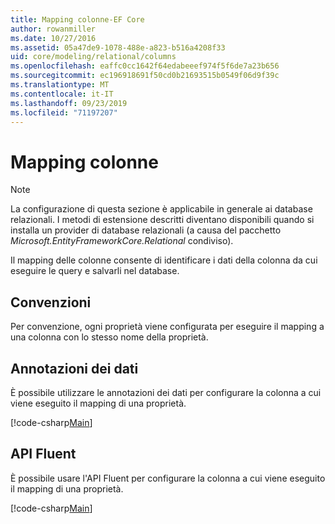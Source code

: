 ```yaml
---
title: Mapping colonne-EF Core
author: rowanmiller
ms.date: 10/27/2016
ms.assetid: 05a47de9-1078-488e-a823-b516a4208f33
uid: core/modeling/relational/columns
ms.openlocfilehash: eaffc0cc1642f64edabeeef974f5f6de7a23b656
ms.sourcegitcommit: ec196918691f50cd0b21693515b0549f06d9f39c
ms.translationtype: MT
ms.contentlocale: it-IT
ms.lasthandoff: 09/23/2019
ms.locfileid: "71197207"
---
```

# <a name="column-mapping"></a>Mapping colonne

> [!NOTE]  
> La configurazione di questa sezione è applicabile in generale ai database relazionali. I metodi di estensione descritti diventano disponibili quando si installa un provider di database relazionali (a causa del pacchetto *Microsoft.EntityFrameworkCore.Relational* condiviso).

Il mapping delle colonne consente di identificare i dati della colonna da cui eseguire le query e salvarli nel database.

## <a name="conventions"></a>Convenzioni

Per convenzione, ogni proprietà viene configurata per eseguire il mapping a una colonna con lo stesso nome della proprietà.

## <a name="data-annotations"></a>Annotazioni dei dati

È possibile utilizzare le annotazioni dei dati per configurare la colonna a cui viene eseguito il mapping di una proprietà.

[!code-csharp[Main](../../../../samples/core/Modeling/DataAnnotations/Relational/Column.cs?highlight=13)]

## <a name="fluent-api"></a>API Fluent

È possibile usare l'API Fluent per configurare la colonna a cui viene eseguito il mapping di una proprietà.

[!code-csharp[Main](../../../../samples/core/Modeling/FluentAPI/Relational/Column.cs?highlight=11-13)]
